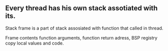 ## Every thread has his own stack assotiated with its.

Stack frame is a part of stack assosiated with function
that called in thread.

Frame contents function arguments, function return adress, BSP registry copy local values and code. 

